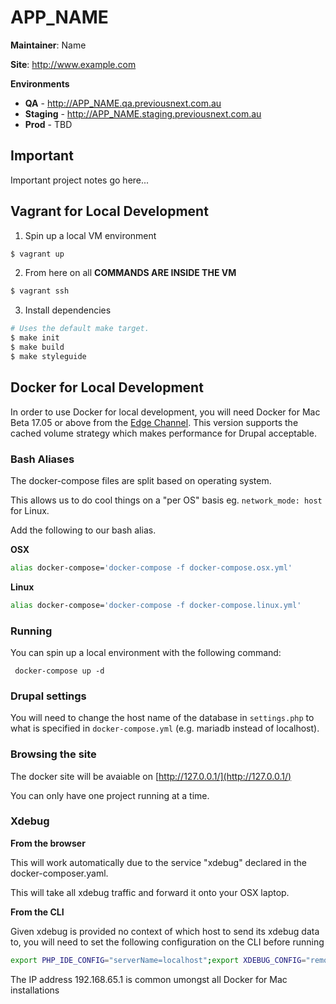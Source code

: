 APP_NAME
===========

**Maintainer**: Name

**Site**: http://www.example.com

**Environments**
* **QA** - http://APP_NAME.qa.previousnext.com.au
* **Staging** - http://APP_NAME.staging.previousnext.com.au
* **Prod** - TBD

## Important

Important project notes go here...

## Vagrant for Local Development

1. Spin up a local VM environment

```bash
$ vagrant up
```

2. From here on all **COMMANDS ARE INSIDE THE VM**

```bash
$ vagrant ssh
```

3. Install dependencies

```bash
# Uses the default make target.
$ make init
$ make build
$ make styleguide
```

## Docker for Local Development

In order to use Docker for local development, you will need Docker for Mac Beta 17.05 or above from the
[Edge Channel][1]. This version supports the cached volume strategy which makes performance for Drupal
acceptable.

### Bash Aliases

The docker-compose files are split based on operating system.

This allows us to do cool things on a "per OS" basis eg. `network_mode: host` for Linux.

Add the following to our bash alias.

**OSX**

```bash
alias docker-compose='docker-compose -f docker-compose.osx.yml'
```

**Linux**

```bash
alias docker-compose='docker-compose -f docker-compose.linux.yml'
```

### Running

You can spin up a local environment with the following command:

` docker-compose up -d`

### Drupal settings

You will need to change the host name of the database in `settings.php` to what is specified in
 `docker-compose.yml` (e.g. mariadb instead of localhost).

### Browsing the site

The docker site will be avaiable on [http://127.0.0.1/](http://127.0.0.1/)

You can only have one project running at a time.

[1]: https://docs.docker.com/docker-for-mac/install/

### Xdebug

**From the browser**

This will work automatically due to the service "xdebug" declared in the docker-composer.yaml.

This will take all xdebug traffic and forward it onto your OSX laptop.

**From the CLI**

Given xdebug is provided no context of which host to send its xdebug data to, you will need to
set the following configuration on the CLI before running 

```bash
export PHP_IDE_CONFIG="serverName=localhost";export XDEBUG_CONFIG="remote_host=192.168.65.1";
```

The IP address 192.168.65.1 is common umongst all Docker for Mac installations
